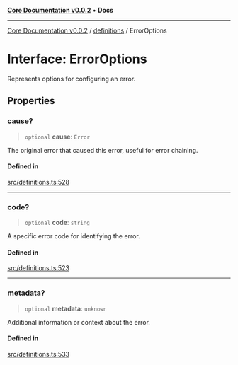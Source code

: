 [**Core Documentation v0.0.2**](../../README.md) • **Docs**

***

[Core Documentation v0.0.2](../../modules.md) / [definitions](../README.md) / ErrorOptions

# Interface: ErrorOptions

Represents options for configuring an error.

## Properties

### cause?

> `optional` **cause**: `Error`

The original error that caused this error, useful for error chaining.

#### Defined in

[src/definitions.ts:528](https://github.com/stonemjs/core/blob/dd7eaec566465ef84c36b87b824f8ea9ab76e8fa/src/definitions.ts#L528)

***

### code?

> `optional` **code**: `string`

A specific error code for identifying the error.

#### Defined in

[src/definitions.ts:523](https://github.com/stonemjs/core/blob/dd7eaec566465ef84c36b87b824f8ea9ab76e8fa/src/definitions.ts#L523)

***

### metadata?

> `optional` **metadata**: `unknown`

Additional information or context about the error.

#### Defined in

[src/definitions.ts:533](https://github.com/stonemjs/core/blob/dd7eaec566465ef84c36b87b824f8ea9ab76e8fa/src/definitions.ts#L533)
